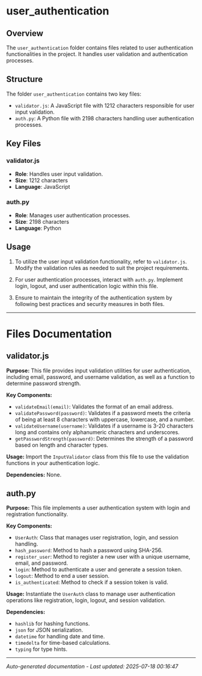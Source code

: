 # user_authentication

## Overview
The `user_authentication` folder contains files related to user authentication functionalities in the project. It handles user validation and authentication processes.

## Structure
The folder `user_authentication` contains two key files:
- `validator.js`: A JavaScript file with 1212 characters responsible for user input validation.
- `auth.py`: A Python file with 2198 characters handling user authentication processes.

## Key Files
### validator.js
- **Role**: Handles user input validation.
- **Size**: 1212 characters
- **Language**: JavaScript

### auth.py
- **Role**: Manages user authentication processes.
- **Size**: 2198 characters
- **Language**: Python

## Usage
1. To utilize the user input validation functionality, refer to `validator.js`. Modify the validation rules as needed to suit the project requirements.

2. For user authentication processes, interact with `auth.py`. Implement login, logout, and user authentication logic within this file.

3. Ensure to maintain the integrity of the authentication system by following best practices and security measures in both files.

---

# Files Documentation

## validator.js

**Purpose:** This file provides input validation utilities for user authentication, including email, password, and username validation, as well as a function to determine password strength.

**Key Components:**
- `validateEmail(email)`: Validates the format of an email address.
- `validatePassword(password)`: Validates if a password meets the criteria of being at least 8 characters with uppercase, lowercase, and a number.
- `validateUsername(username)`: Validates if a username is 3-20 characters long and contains only alphanumeric characters and underscores.
- `getPasswordStrength(password)`: Determines the strength of a password based on length and character types.

**Usage:** Import the `InputValidator` class from this file to use the validation functions in your authentication logic.

**Dependencies:** None.

## auth.py

**Purpose:** This file implements a user authentication system with login and registration functionality.

**Key Components:**
- `UserAuth`: Class that manages user registration, login, and session handling.
- `hash_password`: Method to hash a password using SHA-256.
- `register_user`: Method to register a new user with a unique username, email, and password.
- `login`: Method to authenticate a user and generate a session token.
- `logout`: Method to end a user session.
- `is_authenticated`: Method to check if a session token is valid.

**Usage:** Instantiate the `UserAuth` class to manage user authentication operations like registration, login, logout, and session validation.

**Dependencies:** 
- `hashlib` for hashing functions.
- `json` for JSON serialization.
- `datetime` for handling date and time.
- `timedelta` for time-based calculations.
- `typing` for type hints.

---
*Auto-generated documentation - Last updated: 2025-07-18 00:16:47*
